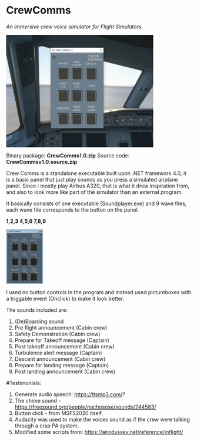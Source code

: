 # CrewComms

*An immersive crew voice simulator for Flight Simulators.*

<img align="top" width="400" src="https://github.com/ProIntegritate/CrewComms/blob/main/Demo.png" />

Binary package: **CrewComms1.0.zip**
Source code: **CrewCommsv1.0.source.zip**

Crew Comms is a standalone executable built upon .NET framework 4.0, it is a basic panel that just play sounds as you press a simulated airplane panel. Since i mostly play Airbus A320, that is what it drew inspiration from, and also to look more like part of the simulator than an external program.

It basically consists of one executable (Soundplayer.exe) and 9 wave files, each wave file corresponds to the button on the panel. 

**1,2,3
4,5,6
7,8,9**

<img align="top" width="100" src="https://github.com/ProIntegritate/CrewComms/blob/main/SoundPlayer.png" />

I used no button controls in the program and instead used pictureboxes with a triggable event (Onclick) to make it look better.

The sounds included are:

1. (De)Boarding sound
2. Pre flight announcement (Cabin crew)
3. Safety Demonstration (Cabin crew)
4. Prepare for Takeoff message (Captain)
5. Post takeoff announcement (Cabin crew)
6. Turbulence alert message (Captain)
7. Descent announcement (Cabin crew)
8. Prepare for landing message (Captain)
9. Post landing announcement (Cabin crew)

#Testimonials:

1. Generate audio speech: https://ttsmp3.com/?
2. The chime sound - https://freesound.org/people/nachosose/sounds/244583/
3. Button click - from MSFS2020 itself.
4. Audacity was used to make the voices sound as if the crew were talking through a crap PA system.
5. Modified some scripts from: https://airodyssey.net/reference/inflight/
